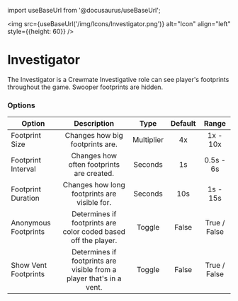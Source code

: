 import useBaseUrl from '@docusaurus/useBaseUrl';

<img src={useBaseUrl('/img/Icons/Investigator.png')} alt="Icon" align="left" style={{height: 60}} />
# Investigator

The Investigator is a Crewmate Investigative role can see player's footprints throughout the game. Swooper footprints are hidden.

### Options

| Option | Description | Type | Default | Range |
|----------|:-----------------:|:------:|:------:|:------:|
| Footprint Size | Changes how big footprints are. | Multiplier | 4x | 1x - 10x |
| Footprint Interval | Changes how often footprints are created. | Seconds | 1s | 0.5s - 6s |
| Footprint Duration | Changes how long footprints are visible for. | Seconds | 10s | 1s - 15s |
| Anonymous Footprints | Determines if footprints are color coded based off the player. | Toggle | False | True / False |
| Show Vent Footprints | Determines if footprints are visible from a player that's in a vent. | Toggle | False | True / False |
